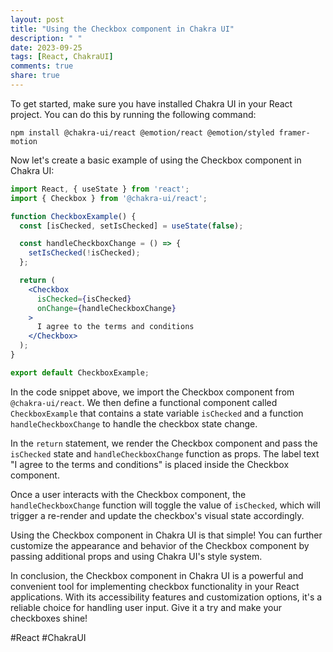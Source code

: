 ```yaml
---
layout: post
title: "Using the Checkbox component in Chakra UI"
description: " "
date: 2023-09-25
tags: [React, ChakraUI]
comments: true
share: true
---
```


To get started, make sure you have installed Chakra UI in your React project. You can do this by running the following command:

```
npm install @chakra-ui/react @emotion/react @emotion/styled framer-motion
```

Now let's create a basic example of using the Checkbox component in Chakra UI:

```jsx
import React, { useState } from 'react';
import { Checkbox } from '@chakra-ui/react';

function CheckboxExample() {
  const [isChecked, setIsChecked] = useState(false);

  const handleCheckboxChange = () => {
    setIsChecked(!isChecked);
  };

  return (
    <Checkbox
      isChecked={isChecked}
      onChange={handleCheckboxChange}
    >
      I agree to the terms and conditions
    </Checkbox>
  );
}

export default CheckboxExample;
```

In the code snippet above, we import the Checkbox component from `@chakra-ui/react`. We then define a functional component called `CheckboxExample` that contains a state variable `isChecked` and a function `handleCheckboxChange` to handle the checkbox state change.

In the `return` statement, we render the Checkbox component and pass the `isChecked` state and `handleCheckboxChange` function as props. The label text "I agree to the terms and conditions" is placed inside the Checkbox component.

Once a user interacts with the Checkbox component, the `handleCheckboxChange` function will toggle the value of `isChecked`, which will trigger a re-render and update the checkbox's visual state accordingly.

Using the Checkbox component in Chakra UI is that simple! You can further customize the appearance and behavior of the Checkbox component by passing additional props and using Chakra UI's style system.

In conclusion, the Checkbox component in Chakra UI is a powerful and convenient tool for implementing checkbox functionality in your React applications. With its accessibility features and customization options, it's a reliable choice for handling user input. Give it a try and make your checkboxes shine!

#React #ChakraUI